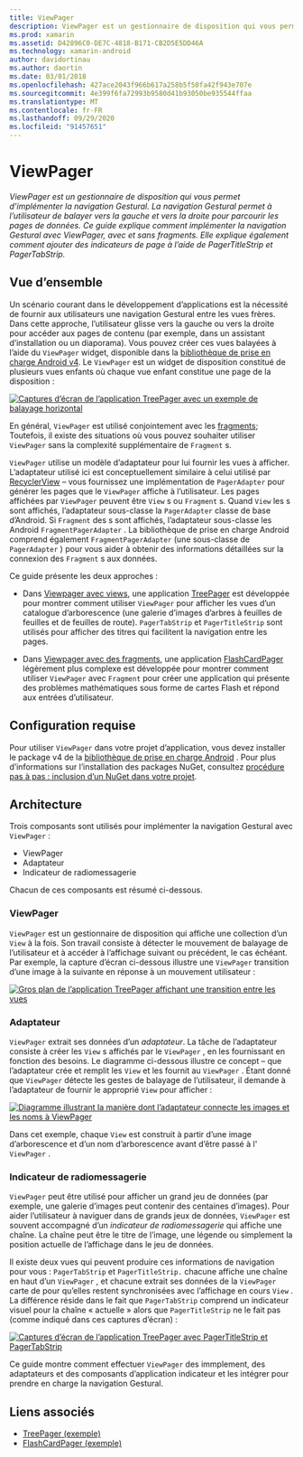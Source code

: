 ```yaml
---
title: ViewPager
description: ViewPager est un gestionnaire de disposition qui vous permet d’implémenter la navigation Gestural. La navigation Gestural permet à l’utilisateur de balayer vers la gauche et vers la droite pour parcourir les pages de données. Ce guide explique comment implémenter la navigation Gestural avec ViewPager, avec et sans fragments. Elle explique également comment ajouter des indicateurs de page à l’aide de PagerTitleStrip et PagerTabStrip.
ms.prod: xamarin
ms.assetid: D42896C0-DE7C-4818-B171-CB2D5E5DD46A
ms.technology: xamarin-android
author: davidortinau
ms.author: daortin
ms.date: 03/01/2018
ms.openlocfilehash: 427ace2043f966b617a258b5f50fa42f943e707e
ms.sourcegitcommit: 4e399f6fa72993b9580d41b93050be935544ffaa
ms.translationtype: MT
ms.contentlocale: fr-FR
ms.lasthandoff: 09/29/2020
ms.locfileid: "91457651"
---
```

# <a name="viewpager"></a>ViewPager

_ViewPager est un gestionnaire de disposition qui vous permet d’implémenter la navigation Gestural. La navigation Gestural permet à l’utilisateur de balayer vers la gauche et vers la droite pour parcourir les pages de données. Ce guide explique comment implémenter la navigation Gestural avec ViewPager, avec et sans fragments. Elle explique également comment ajouter des indicateurs de page à l’aide de PagerTitleStrip et PagerTabStrip._

## <a name="overview"></a>Vue d’ensemble

Un scénario courant dans le développement d’applications est la nécessité de fournir aux utilisateurs une navigation Gestural entre les vues frères. Dans cette approche, l’utilisateur glisse vers la gauche ou vers la droite pour accéder aux pages de contenu (par exemple, dans un assistant d’installation ou un diaporama). Vous pouvez créer ces vues balayées à l’aide du `ViewPager` widget, disponible dans la [bibliothèque de prise en charge Android v4](https://www.nuget.org/packages/Xamarin.Android.Support.v4/). Le `ViewPager` est un widget de disposition constitué de plusieurs vues enfants où chaque vue enfant constitue une page de la disposition : 

[![Captures d’écran de l’application TreePager avec un exemple de balayage horizontal](images/01-intro-sml.png)](images/01-intro.png#lightbox)

En général, `ViewPager` est utilisé conjointement avec les [fragments](~/android/platform/fragments/index.md); Toutefois, il existe des situations où vous pouvez souhaiter utiliser `ViewPager` sans la complexité supplémentaire de `Fragment` s.

`ViewPager` utilise un modèle d’adaptateur pour lui fournir les vues à afficher. L’adaptateur utilisé ici est conceptuellement similaire à celui utilisé par [RecyclerView](~/android/user-interface/layouts/recycler-view/index.md) &ndash; vous fournissez une implémentation de `PagerAdapter` pour générer les pages que le `ViewPager` affiche à l’utilisateur. Les pages affichées par `ViewPager` peuvent être `View` s ou `Fragment` s. Quand `View` les s sont affichés, l’adaptateur sous-classe la `PagerAdapter` classe de base d’Android. Si `Fragment` des s sont affichés, l’adaptateur sous-classe les Android `FragmentPagerAdapter` . La bibliothèque de prise en charge Android comprend également `FragmentPagerAdapter` (une sous-classe de `PagerAdapter` ) pour vous aider à obtenir des informations détaillées sur la connexion des `Fragment` s aux données. 

Ce guide présente les deux approches : 

- Dans [Viewpager avec views](~/android/user-interface/controls/view-pager/viewpager-and-views.md), une application [TreePager](/samples/xamarin/monodroid-samples/userinterface-treepager) est développée pour montrer comment utiliser `ViewPager` pour afficher les vues d’un catalogue d’arborescence (une galerie d’images d’arbres à feuilles de feuilles et de feuilles de route). 
    `PagerTabStrip`  et `PagerTitleStrip` sont utilisés pour afficher des titres qui facilitent la navigation entre les pages.

- Dans [Viewpager avec des fragments](~/android/user-interface/controls/view-pager/viewpager-and-fragments.md), une application [FlashCardPager](/samples/xamarin/monodroid-samples/userinterface-flashcardpager) légèrement plus complexe est développée pour montrer comment utiliser `ViewPager` avec `Fragment` pour créer une application qui présente des problèmes mathématiques sous forme de cartes Flash et répond aux entrées d’utilisateur. 

## <a name="requirements"></a>Configuration requise

Pour utiliser `ViewPager` dans votre projet d’application, vous devez installer le package v4 de la [bibliothèque de prise en charge Android](https://www.nuget.org/packages/Xamarin.Android.Support.v4/) . Pour plus d’informations sur l’installation des packages NuGet, consultez [procédure pas à pas : inclusion d’un NuGet dans votre projet](/visualstudio/mac/nuget-walkthrough). 

## <a name="architecture"></a>Architecture

Trois composants sont utilisés pour implémenter la navigation Gestural avec `ViewPager` :

- ViewPager
- Adaptateur
- Indicateur de radiomessagerie

Chacun de ces composants est résumé ci-dessous.

### <a name="viewpager"></a>ViewPager

`ViewPager` est un gestionnaire de disposition qui affiche une collection d’un `View` à la fois. Son travail consiste à détecter le mouvement de balayage de l’utilisateur et à accéder à l’affichage suivant ou précédent, le cas échéant. Par exemple, la capture d’écran ci-dessous illustre une `ViewPager` transition d’une image à la suivante en réponse à un mouvement utilisateur : 

[![Gros plan de l’application TreePager affichant une transition entre les vues](images/02-transition-sml.png)](images/02-transition.png#lightbox)

### <a name="adapter"></a>Adaptateur

`ViewPager` extrait ses données d’un *adaptateur*. La tâche de l’adaptateur consiste à créer les `View` s affichés par le `ViewPager` , en les fournissant en fonction des besoins. Le diagramme ci-dessous illustre ce concept &ndash; que l’adaptateur crée et remplit les `View` et les fournit au `ViewPager` . Étant donné que `ViewPager` détecte les gestes de balayage de l’utilisateur, il demande à l’adaptateur de fournir le approprié `View` pour afficher : 

[![Diagramme illustrant la manière dont l’adaptateur connecte les images et les noms à ViewPager](images/03-adapter-sml.png)](images/03-adapter.png#lightbox)

Dans cet exemple, chaque `View` est construit à partir d’une image d’arborescence et d’un nom d’arborescence avant d’être passé à l' `ViewPager` . 

### <a name="pager-indicator"></a>Indicateur de radiomessagerie

`ViewPager` peut être utilisé pour afficher un grand jeu de données (par exemple, une galerie d’images peut contenir des centaines d’images). Pour aider l’utilisateur à naviguer dans de grands jeux de données, `ViewPager` est souvent accompagné d’un *indicateur de radiomessagerie* qui affiche une chaîne. La chaîne peut être le titre de l’image, une légende ou simplement la position actuelle de l’affichage dans le jeu de données. 

Il existe deux vues qui peuvent produire ces informations de navigation pour vous : `PagerTabStrip` et `PagerTitleStrip.` chacune affiche une chaîne en haut d’un `ViewPager` , et chacune extrait ses données de la `ViewPager` carte de pour qu’elles restent synchronisées avec l’affichage en cours `View` . La différence réside dans le fait que `PagerTabStrip` comprend un indicateur visuel pour la chaîne « actuelle » alors que `PagerTitleStrip` ne le fait pas (comme indiqué dans ces captures d’écran) : 

[![Captures d’écran de l’application TreePager avec PagerTitleStrip et PagerTabStrip](images/04-comparison-sml.png)](images/04-comparison.png#lightbox)

Ce guide montre comment effectuer `ViewPager` des immplement, des adaptateurs et des composants d’application indicateur et les intégrer pour prendre en charge la navigation Gestural. 

## <a name="related-links"></a>Liens associés

- [TreePager (exemple)](/samples/xamarin/monodroid-samples/userinterface-treepager)
- [FlashCardPager (exemple)](/samples/xamarin/monodroid-samples/userinterface-flashcardpager)